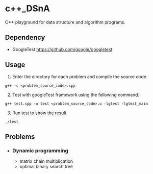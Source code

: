 # c++_DSnA
C++ playground for data structure and algorithm programs.

## Dependency

* GoogleTest https://github.com/google/googletest

## Usage

1. Enter the directory for each problem and compile the source code.

```
g++ -c <problem_source_code>.cpp
```

2. Test with googleTest framework using the following command.

```
g++ test.cpp -o test <problem_source_code>.o -lgtest -lgtest_main
```
3. Run test to show the result

```
./test
```
## Problems

* ### Dynamic programming
  * matrix chain multiplication
  * optimal binary search tree
